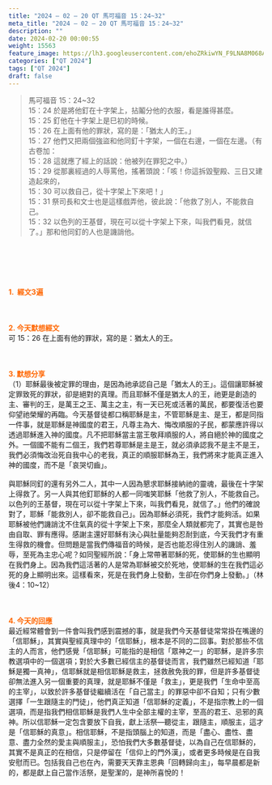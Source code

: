 ```yaml
---
title: "2024 – 02 – 20 QT 馬可福音 15：24~32"
meta_title: "2024 – 02 – 20 QT 馬可福音 15：24~32"
description: ""
date: 2024-02-20 00:00:55
weight: 15563
feature_image: https://lh3.googleusercontent.com/ehoZRkiwYN_F9LNA8M068AYxt73EavCZno-PD1cJRuf5BbSkQVUWr3gNEbt5kSs28Pb_Elg17kSrtf9ybWvojWoMV6I4tPM3vGRGDq6GkKkPdL2Gut4QAIw4-uykKUAtNiKgQKntvsU=w800
categories: ["QT 2024"]
tags: ["QT 2024"]
draft: false
---
```


<blockquote>馬可福音 15：24~32<br />
15：24 於是將他釘在十字架上，拈鬮分他的衣服，看是誰得甚麼。<br />
15：25 釘他在十字架上是巳初的時候。<br />
15：26 在上面有他的罪狀，寫的是：「猶太人的王。」<br />
15：27 他們又把兩個強盜和他同釘十字架，一個在右邊，一個在左邊。（有古卷加：<br />
15：28 這就應了經上的話說：他被列在罪犯之中。）<br />
15：29 從那裏經過的人辱罵他，搖著頭說：「咳！你這拆毀聖殿、三日又建造起來的，<br />
15：30 可以救自己，從十字架上下來吧！」<br />
15：31 祭司長和文士也是這樣戲弄他，彼此說：「他救了別人，不能救自己。<br />
15：32 以色列的王基督，現在可以從十字架上下來，叫我們看見，就信了。」那和他同釘的人也是譏誚他。</blockquote><br />
&nbsp;<br />
<br />
&nbsp;<br />
<br />
<span style="color: #ff6600;"><strong>1.  經文3遍</strong></span><br />
<br />
&nbsp;<br />
<br />
<span style="color: #ff6600;"><strong>2. 今天默想經文<br />
</strong></span>可 15：26 在上面有他的罪狀，寫的是：猶太人的王。<br />
<br />
&nbsp;<br />
<br />
<strong><span style="color: #ff6600;">3. 默想分享<br />
</span></strong>（1）耶穌最後被定罪的理由，是因為祂承認自己是「猶太人的王」。這個讓耶穌被定罪致死的罪狀，卻是絕對的真理。而且耶穌不僅是猶太人的王，祂更是創造的主、審判的王，是萬王之王、萬主之主，有一天已死或活著的萬民，都要復活也要仰望祂榮耀的再臨。今天基督徒都口稱耶穌是主，不管耶穌是主、是王，都是同指一件事，就是耶穌是神國度的君王，凡尊主為大、悔改順服的子民，都蒙應許得以透過耶穌進入神的國度。凡不把耶穌當主當王敬拜順服的人，將自絕於神的國度之外。一個國不能有二個王，我們若尊耶穌是主是王，就必須承認我不是主不是王，我們必須悔改治死自我中心的老我，真正的順服耶穌為王，我們將來才能真正進入神的國度，而不是「哀哭切齒」。<br />
<br />
與耶穌同釘的還有另外二人，其中一人因為懇求耶穌接納祂的靈魂，最後在十字架上得救了。另一人與其他釘耶穌的人都一同嗤笑耶穌「他救了別人，不能救自己。以色列的王基督，現在可以從十字架上下來，叫我們看見，就信了。」他們的確說對了，耶穌「能救別人，卻不能救自己」。因為耶穌必須死，我們才能夠活。如果耶穌被他們譏誚沈不住氣真的從十字架上下來，那麼全人類就都完了，其實也是咎由自取、罪有應得。感謝主還好耶穌有決心與肚量能夠忍耐到底，今天我們才有重生得救的機會。但問題是當我們傳福音的時候，是否也能忍得住別人的譏誚、羞辱，至死為主忠心呢？如同聖經所說：「身上常帶著耶穌的死，使耶穌的生也顯明在我們身上。因為我們這活著的人是常為耶穌被交於死地，使耶穌的生在我們這必死的身上顯明出來。這樣看來，死是在我們身上發動，生卻在你們身上發動。」（林後4：10~12）<br />
<br />
&nbsp;<br />
<br />
<strong style="font-size: inherit;"><span style="color: #ff6600;">4. 今天的回應<br />
</span></strong>最近經常體會到一件會叫我們感到震撼的事，就是我們今天基督徒常常掛在嘴邊的「信耶穌」，其實與聖經真理中的「信耶穌」，根本是不同的二回事。對於那些不信主的人而言，他們感覺「信耶穌」可能指的是相信「眾神之一」的耶穌，是許多宗教選項中的一個選項；對於大多數已經信主的基督徒而言，我們雖然已經知道「耶穌是獨一真神」，信耶穌就是相信耶穌是救主，拯救赦免我的罪，但是許多基督徒卻無法進入另一個重要的真理，就是耶穌不僅是「救主」，更是我們「生命中至高的主宰」，以致於許多基督徒繼續活在「自己當主」的罪惡中卻不自知；只有少數選擇「一生跟隨主的門徒」，他們真正知道「信耶穌的定義」，不是指宗教上的一個選項，而是指我們相信耶穌是我們人生中全部主權的主宰，至高的君王、忌邪的真神。所以信耶穌一定包含要放下自我，獻上活祭—聽從主，跟隨主，順服主，這才是「信耶穌的真意」。相信耶穌，不是指頭腦上的知道，而是「盡心、盡性、盡意、盡力全然的愛主與順服主」，恐怕我們大多數基督徒，以為自己在信耶穌的，其實不是真正的在相信，只是停留在「信仰上的門外漢」，或者更多時候是在自我安慰而已。包括我自己也在內，需要天天靠主恩典「回轉歸向主」，每早晨都是新的，都是獻上自己當作活祭，是聖潔的，是神所喜悅的！<br />
<br />
<audio style="display: none;" controls="controls"></audio><br />
<br />
<audio style="display: none;" controls="controls"></audio><br />
<br />
<audio style="display: none;" controls="controls"></audio><br />
<br />
<audio style="display: none;" controls="controls"></audio><br />
<br />
<audio style="display: none;" controls="controls"></audio>
        